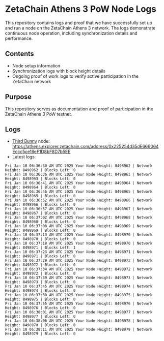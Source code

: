 # ZetaChain Athens 3 PoW Node Logs
This repository contains logs and proof that we have successfully set up and run a node on the ZetaChain Athens 3 network. The logs demonstrate continuous node operation, including synchronization details and performance.

## Contents
- Node setup information
- Synchronization logs with block height details
- Ongoing proof of work logs to verify active participation in the ZetaChain network

## Purpose
This repository serves as documentation and proof of participation in the ZetaChain Athens 3 PoW testnet.

## Logs

- [Third Bunny](https://thirdbunny.xyz/) node: https://athens.explorer.zetachain.com/address/0x225254d35dE666064Eccc5ce16eF1D8bF8D7b5EE
- Latest logs:
```
Fri Jan 10 06:36:30 AM UTC 2025 Your Node Height: 8498962 | Network Height: 8498962 | Blocks Left: 0
Fri Jan 10 06:36:36 AM UTC 2025 Your Node Height: 8498963 | Network Height: 8498963 | Blocks Left: 0
Fri Jan 10 06:36:41 AM UTC 2025 Your Node Height: 8498964 | Network Height: 8498964 | Blocks Left: 0
Fri Jan 10 06:36:46 AM UTC 2025 Your Node Height: 8498965 | Network Height: 8498965 | Blocks Left: 0
Fri Jan 10 06:36:52 AM UTC 2025 Your Node Height: 8498966 | Network Height: 8498966 | Blocks Left: 0
Fri Jan 10 06:36:57 AM UTC 2025 Your Node Height: 8498967 | Network Height: 8498967 | Blocks Left: 0
Fri Jan 10 06:37:02 AM UTC 2025 Your Node Height: 8498968 | Network Height: 8498968 | Blocks Left: 0
Fri Jan 10 06:37:08 AM UTC 2025 Your Node Height: 8498969 | Network Height: 8498969 | Blocks Left: 0
Fri Jan 10 06:37:13 AM UTC 2025 Your Node Height: 8498970 | Network Height: 8498970 | Blocks Left: 0
Fri Jan 10 06:37:18 AM UTC 2025 Your Node Height: 8498970 | Network Height: 8498971 | Blocks Left: 1
Fri Jan 10 06:37:23 AM UTC 2025 Your Node Height: 8498971 | Network Height: 8498971 | Blocks Left: 0
Fri Jan 10 06:37:29 AM UTC 2025 Your Node Height: 8498972 | Network Height: 8498972 | Blocks Left: 0
Fri Jan 10 06:37:34 AM UTC 2025 Your Node Height: 8498972 | Network Height: 8498972 | Blocks Left: 0
Fri Jan 10 06:37:39 AM UTC 2025 Your Node Height: 8498973 | Network Height: 8498973 | Blocks Left: 0
Fri Jan 10 06:37:45 AM UTC 2025 Your Node Height: 8498974 | Network Height: 8498974 | Blocks Left: 0
Fri Jan 10 06:37:50 AM UTC 2025 Your Node Height: 8498975 | Network Height: 8498975 | Blocks Left: 0
Fri Jan 10 06:37:55 AM UTC 2025 Your Node Height: 8498976 | Network Height: 8498976 | Blocks Left: 0
Fri Jan 10 06:38:01 AM UTC 2025 Your Node Height: 8498977 | Network Height: 8498977 | Blocks Left: 0
Fri Jan 10 06:38:06 AM UTC 2025 Your Node Height: 8498978 | Network Height: 8498978 | Blocks Left: 0
Fri Jan 10 06:38:11 AM UTC 2025 Your Node Height: 8498979 | Network Height: 8498979 | Blocks Left: 0
```
